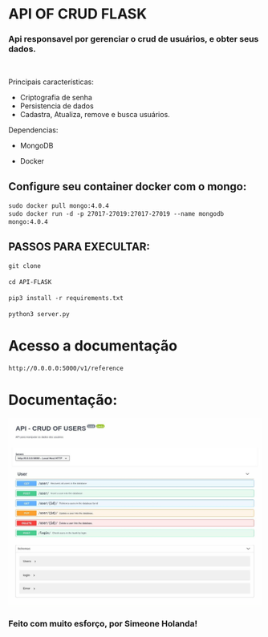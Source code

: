 # API OF CRUD FLASK

### Api responsavel por gerenciar o crud de usuários, e obter seus dados.
<br>

Principais características:

* Criptografia de senha
* Persistencia de dados
* Cadastra, Atualiza, remove e busca usuários.


Dependencias:

*   MongoDB 

*   Docker 

## Configure seu container docker com o mongo:
    sudo docker pull mongo:4.0.4
    sudo docker run -d -p 27017-27019:27017-27019 --name mongodb mongo:4.0.4

## PASSOS PARA EXECULTAR:

    git clone 

    cd API-FLASK

    pip3 install -r requirements.txt

    python3 server.py

# Acesso a documentação 
    http://0.0.0.0:5000/v1/reference


# Documentação:

<img src="Documentation.jpeg">


### Feito com muito esforço, por Simeone Holanda!




   

   

    







